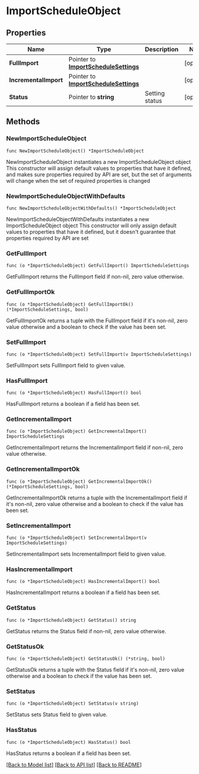 # ImportScheduleObject

## Properties

Name | Type | Description | Notes
------------ | ------------- | ------------- | -------------
**FullImport** | Pointer to [**ImportScheduleSettings**](ImportScheduleSettings.md) |  | [optional] 
**IncrementalImport** | Pointer to [**ImportScheduleSettings**](ImportScheduleSettings.md) |  | [optional] 
**Status** | Pointer to **string** | Setting status | [optional] 

## Methods

### NewImportScheduleObject

`func NewImportScheduleObject() *ImportScheduleObject`

NewImportScheduleObject instantiates a new ImportScheduleObject object
This constructor will assign default values to properties that have it defined,
and makes sure properties required by API are set, but the set of arguments
will change when the set of required properties is changed

### NewImportScheduleObjectWithDefaults

`func NewImportScheduleObjectWithDefaults() *ImportScheduleObject`

NewImportScheduleObjectWithDefaults instantiates a new ImportScheduleObject object
This constructor will only assign default values to properties that have it defined,
but it doesn't guarantee that properties required by API are set

### GetFullImport

`func (o *ImportScheduleObject) GetFullImport() ImportScheduleSettings`

GetFullImport returns the FullImport field if non-nil, zero value otherwise.

### GetFullImportOk

`func (o *ImportScheduleObject) GetFullImportOk() (*ImportScheduleSettings, bool)`

GetFullImportOk returns a tuple with the FullImport field if it's non-nil, zero value otherwise
and a boolean to check if the value has been set.

### SetFullImport

`func (o *ImportScheduleObject) SetFullImport(v ImportScheduleSettings)`

SetFullImport sets FullImport field to given value.

### HasFullImport

`func (o *ImportScheduleObject) HasFullImport() bool`

HasFullImport returns a boolean if a field has been set.

### GetIncrementalImport

`func (o *ImportScheduleObject) GetIncrementalImport() ImportScheduleSettings`

GetIncrementalImport returns the IncrementalImport field if non-nil, zero value otherwise.

### GetIncrementalImportOk

`func (o *ImportScheduleObject) GetIncrementalImportOk() (*ImportScheduleSettings, bool)`

GetIncrementalImportOk returns a tuple with the IncrementalImport field if it's non-nil, zero value otherwise
and a boolean to check if the value has been set.

### SetIncrementalImport

`func (o *ImportScheduleObject) SetIncrementalImport(v ImportScheduleSettings)`

SetIncrementalImport sets IncrementalImport field to given value.

### HasIncrementalImport

`func (o *ImportScheduleObject) HasIncrementalImport() bool`

HasIncrementalImport returns a boolean if a field has been set.

### GetStatus

`func (o *ImportScheduleObject) GetStatus() string`

GetStatus returns the Status field if non-nil, zero value otherwise.

### GetStatusOk

`func (o *ImportScheduleObject) GetStatusOk() (*string, bool)`

GetStatusOk returns a tuple with the Status field if it's non-nil, zero value otherwise
and a boolean to check if the value has been set.

### SetStatus

`func (o *ImportScheduleObject) SetStatus(v string)`

SetStatus sets Status field to given value.

### HasStatus

`func (o *ImportScheduleObject) HasStatus() bool`

HasStatus returns a boolean if a field has been set.


[[Back to Model list]](../README.md#documentation-for-models) [[Back to API list]](../README.md#documentation-for-api-endpoints) [[Back to README]](../README.md)


